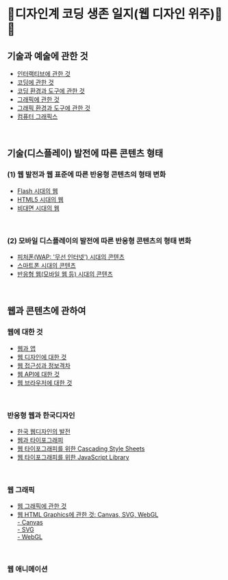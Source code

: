 <h1>&#128216;디자인계 코딩 생존 일지(웹 디자인 위주)&#128216;&#128220;</h1>
<h2>기술과 예술에 관한 것</h2>
<ul>
 <li><a href = "./script/interactive.md">인터랙티브에 관한 것</a></li>
 <li><a href = "./script/coding.md">코딩에 관한 것</a></li>
 <li><a href = "./script/env-and-tool-for-coding.md">코딩 환경과 도구에 관한 것</a></li>
 <li><a href = "./script/graphics.md">그래픽에 관한 것</a></dt>
 <li><a href = "./script/env-and-tool-for-graphics.md">그래픽 환경과 도구에 관한 것</a></li>
 <li><a href = "./script/computer-graphics.md">컴퓨터 그래픽스</a></li>
</ul> 
 <br>
 <h2>기술(디스플레이) 발전에 따른 콘텐츠 형태</h2>
 <h3>(1) 웹 발전과 웹 표준에 따른 반응형 콘텐츠의 형태 변화</h3>
 <ul>
 <li><a href = "./script/adobe-flash.md">Flash 시대의 웹</a></li>
 <li><a href = "./script/html5.md">HTML5 시대의 웹</a></li>
 <li><a href = "./script/covid-and-web.md">비대면 시대의 웹</a></li>
 </ul>
 <br>
 <h3>(2) 모바일 디스플레이의 발전에 따른 반응형 콘텐츠의 형태 변화</h3>
 <ul>
 <li><a href = "./script/wap.md">피처폰(WAP: '무선 인터넷') 시대의 콘텐츠</a></li>
 <li><a href = "./script/smartphone.md">스마트폰 시대의 콘텐츠</a></li>
 <li><a href = "./script/responsive-web.md">반응형 웹(모바일 웹 등) 시대의 콘텐츠</a></li>
 </ul>
 <br>
 <h2>웹과 콘텐츠에 관하여</h2>
 <h3>웹에 대한 것</h3>
 <ul>
 <li><a href = "./script/web-vs-app.md">웹과 앱</a></li>
 <li><a href = "./script/web-des.md">웹 디자인에 대한 것</a></li>
 <li><a href = "./script/digital-divide.md">웹 접근성과 정보격차</a></li>
 <li><a href = "./script/web-api.md">웹 API에 대한 것</a></li>
 <li><a href = "./script/web-browser.md">웹 브라우저에 대한 것</a></li>
 </ul> 
 <br>
 <h3>반응형 웹과 한국디자인</h3>
 <ul>
 <li><a href = "./script/web-history.md">한국 웹디자인의 발전</a></li>
 <li><a href = "./script/typography-and-web.md">웹과 타이포그래피</a></li>
 <li><a href = "./script/typography-css.md">웹 타이포그래피를 위한 Cascading Style Sheets</a></li>
 <li><a href = "./script/typography-js-library.md">웹 타이포그래피를 위한 JavaScript Library</a></li>
 </ul>
 <br>
 <h3>웹 그래픽</h3>
 <ul>
 <li><a href = "./script/web-graphic.md">웹 그래픽에 관한 것</a></li>
 <li><a href = "./script/html-graphics.md">웹 HTML Graphics에 관한 것: Canvas, SVG, WebGL</a></li>
 <dt> <a href = "./script/html-graphics.md">- Canvas</a></dt>
 <dt> <a href = "./script/html-graphics.md">- SVG</a></dt>
 <dt> <a href = "./script/html-graphics.md">- WebGL</a></dt>
 </ul>
 <br>
 <h3>웹 애니메이션</h3>
